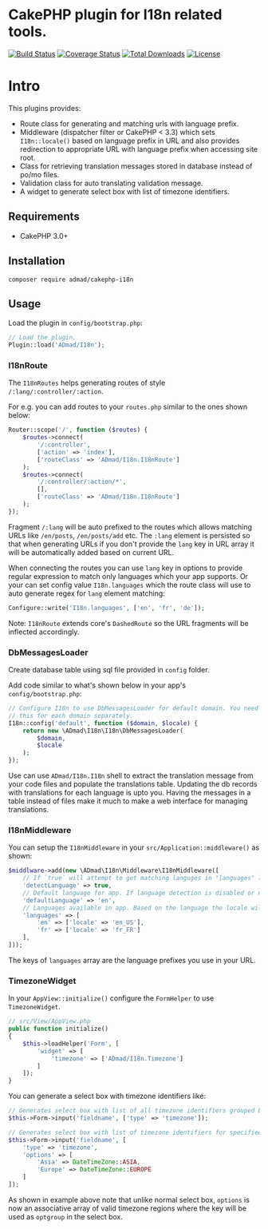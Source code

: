 # CakePHP plugin for I18n related tools.

[![Build Status](https://img.shields.io/travis/ADmad/cakephp-i18n/master.svg?style=flat-square)](https://travis-ci.org/ADmad/cakephp-i18n)
[![Coverage Status](https://img.shields.io/codecov/c/github/ADmad/cakephp-i18n.svg?style=flat-square)](https://codecov.io/github/ADmad/cakephp-i18n)
[![Total Downloads](https://img.shields.io/packagist/dt/ADmad/cakephp-i18n.svg?style=flat-square)](https://packagist.org/packages/ADmad/cakephp-i18n)
[![License](https://img.shields.io/badge/license-MIT-blue.svg?style=flat-square)](LICENSE.txt)

# Intro

This plugins provides:

- Route class for generating and matching urls with language prefix.
- Middleware (dispatcher filter or CakePHP < 3.3) which sets `I18n::locale()`
  based on language prefix in URL and also provides redirection to appropriate
  URL with language prefix when accessing site root.
- Class for retrieving translation messages stored in database instead of po/mo files.
- Validation class for auto translating validation message.
- A widget to generate select box with list of timezone identifiers.

## Requirements

* CakePHP 3.0+

## Installation

```
composer require admad/cakephp-i18n
```

## Usage

Load the plugin in `config/bootstrap.php`:

```php
// Load the plugin.
Plugin::load('ADmad/I18n');
```

### I18nRoute

The `I18nRoutes` helps generating routes of style `/:lang/:controller/:action`.

For e.g. you can add routes to your `routes.php` similar to the ones shown below:

```php
Router::scope('/', function ($routes) {
    $routes->connect(
        '/:controller',
        ['action' => 'index'],
        ['routeClass' => 'ADmad/I18n.I18nRoute']
    );
    $routes->connect(
        '/:controller/:action/*',
        [],
        ['routeClass' => 'ADmad/I18n.I18nRoute']
    );
});
```

Fragment `/:lang` will be auto prefixed to the routes which allows matching
URLs like `/en/posts`, `/en/posts/add` etc. The `:lang` element is persisted so
that when generating URLs if you don't provide the `lang` key in URL array it
will be automatically added based on current URL.

When connecting the routes you can use `lang` key in options to provide regular
expression to match only languages which your app supports. Or your can set
config value `I18n.languages` which the route class will use to auto generate
regex for `lang` element matching:

```php
Configure::write('I18n.languages', ['en', 'fr', 'de']);
```

Note: `I18nRoute` extends core's `DashedRoute` so the URL fragments will be
inflected accordingly.

### DbMessagesLoader

Create database table using sql file provided in `config` folder.

Add code similar to what's shown below in your app's `config/bootstrap.php`:

```php
// Configure I18n to use DbMessagesLoader for default domain. You need to do
// this for each domain separately.
I18n::config('default', function ($domain, $locale) {
    return new \ADmad\I18n\I18n\DbMessagesLoader(
        $domain,
        $locale
    );
});
```

Use can use `ADmad/I18n.I18n` shell to extract the translation message from your code
files and populate the translations table. Updating the db records with
translations for each language is upto you. Having the messages in a table
instead of files make it much to make a web interface for managing translations.

### I18nMiddleware

You can setup the `I18nMiddleware` in your `src/Application::middleware()` as
shown:

```php
$middlware->add(new \ADmad\I18n\Middleware\I18nMiddleware([
    // If `true` will attempt to get matching languges in "languages" list based on browser locale and redirect to that when going to site root.
    'detectLanguage' => true,
    // Default language for app. If language detection is disabled or no matching language is found redirect to this language
    'defaultLanguage' => 'en',
    // Languages available in app. Based on the language the locale will be also set.
    'languages' => [
        'en' => ['locale' => 'en_US'],
        'fr' => ['locale' => 'fr_FR']
    ],
]));
```

The keys of `languages` array are the language prefixes you use in your URL.

### TimezoneWidget

In your `AppView::initialize()` configure the `FormHelper` to use `TimezoneWidget`.

```php
// src/View/AppView.php
public function initialize()
{
    $this->loadHelper('Form', [
        'widget' => [
            'timezone' => ['ADmad/I18n.Timezone']
        ]
    ]);
}
```

You can generate a select box with timezone identifiers like:

```php
// Generates select box with list of all timezone identifiers grouped by regions.
$this->Form->input('fieldname', ['type' => 'timezone']);

// Generates select box with list of timezone identifiers for specified regions.
$this->Form->input('fieldname', [
    'type' => 'timezone',
    'options' => [
        'Asia' => DateTimeZone::ASIA,
        'Europe' => DateTimeZone::EUROPE
    ]
]);
```

As shown in example above note that unlike normal select box, `options` is now
an associative array of valid timezone regions where the key will be used as
`optgroup` in the select box.
